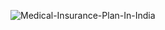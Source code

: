 

![Medical-Insurance-Plan-In-India](https://user-images.githubusercontent.com/95624701/194971496-3ebc32a1-1400-4a5a-82fd-b2728b417d46.jpg)
